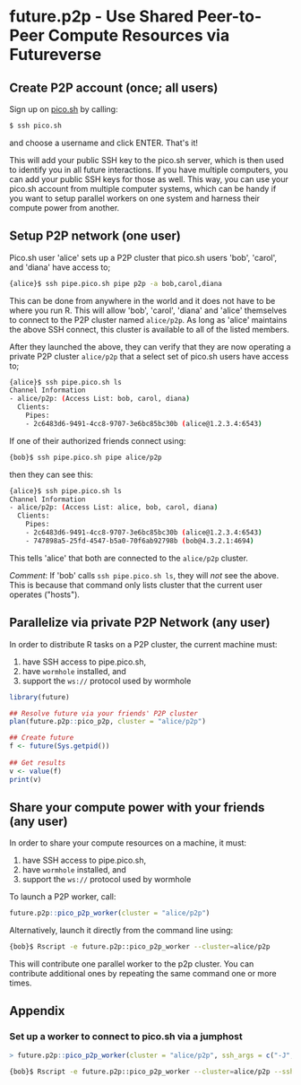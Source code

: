 # future.p2p - Use Shared Peer-to-Peer Compute Resources via Futureverse


## Create P2P account (once; all users)

Sign up on [pico.sh] by calling:

```sh
$ ssh pico.sh
```

and choose a username and click ENTER. That's it!

This will add your public SSH key to the pico.sh server, which is then
used to identify you in all future interactions. If you have multiple
computers, you can add your public SSH keys for those as well. This
way, you can use your pico.sh account from multiple computer systems,
which can be handy if you want to setup parallel workers on one system
and harness their compute power from another.


## Setup P2P network (one user)

Pico.sh user 'alice' sets up a P2P cluster that pico.sh users 'bob',
'carol', and 'diana' have access to;

```sh
{alice}$ ssh pipe.pico.sh pipe p2p -a bob,carol,diana
```

This can be done from anywhere in the world and it does not have to be
where you run R. This will allow 'bob', 'carol', 'diana' and 'alice'
themselves to connect to the P2P cluster named `alice/p2p`. As long as
'alice' maintains the above SSH connect, this cluster is available to
all of the listed members.

After they launched the above, they can verify that they are now
operating a private P2P cluster `alice/p2p` that a select set of
pico.sh users have access to;

```sh
{alice}$ ssh pipe.pico.sh ls
Channel Information
- alice/p2p: (Access List: bob, carol, diana)
  Clients:
    Pipes:
    - 2c6483d6-9491-4cc8-9707-3e6bc85bc30b (alice@1.2.3.4:6543)
```

If one of their authorized friends connect using:

```sh
{bob}$ ssh pipe.pico.sh pipe alice/p2p
```

then they can see this:

```sh
{alice}$ ssh pipe.pico.sh ls
Channel Information
- alice/p2p: (Access List: alice, bob, carol, diana)
  Clients:
    Pipes:
    - 2c6483d6-9491-4cc8-9707-3e6bc85bc30b (alice@1.2.3.4:6543)
    - 747898a5-25fd-4547-b5a0-70f6ab92798b (bob@4.3.2.1:4694)
```

This tells 'alice' that both are connected to the `alice/p2p` cluster.

_Comment_: If 'bob' calls `ssh pipe.pico.sh ls`, they will _not_ see
the above. This is because that command only lists cluster that the
current user operates ("hosts").


## Parallelize via private P2P Network (any user)

In order to distribute R tasks on a P2P cluster, the current machine
must:

1. have SSH access to pipe.pico.sh,
2. have `wormhole` installed, and
3. support the `ws://` protocol used by wormhole


```r
library(future)

## Resolve future via your friends' P2P cluster
plan(future.p2p::pico_p2p, cluster = "alice/p2p")

## Create future
f <- future(Sys.getpid())
  
## Get results
v <- value(f)
print(v)
```


## Share your compute power with your friends (any user)

In order to share your compute resources on a machine, it must:

1. have SSH access to pipe.pico.sh,
2. have `wormhole` installed, and
3. support the `ws://` protocol used by wormhole

To launch a P2P worker, call:

```r
future.p2p::pico_p2p_worker(cluster = "alice/p2p")
```

Alternatively, launch it directly from the command line using:

```sh
{bob}$ Rscript -e future.p2p::pico_p2p_worker --cluster=alice/p2p
```

This will contribute one parallel worker to the p2p cluster. You can
contribute additional ones by repeating the same command one or more
times.


## Appendix

### Set up a worker to connect to pico.sh via a jumphost

```r
> future.p2p::pico_p2p_worker(cluster = "alice/p2p", ssh_args = c("-J", "somehost"))
```

```sh
{bob}$ Rscript -e future.p2p::pico_p2p_worker --cluster=alice/p2p --ssh_args="-J somehost"
```

[pico.sh]: https://pico.sh/

